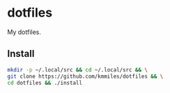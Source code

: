 # dotfiles

My dotfiles. 

## Install

```bash
mkdir -p ~/.local/src && cd ~/.local/src && \
git clone https://github.com/kmmiles/dotfiles && \
cd dotfiles && ./install
```
